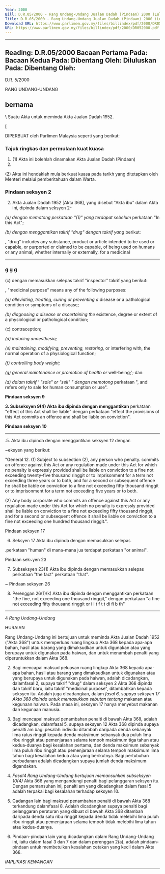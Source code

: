 ```yaml
---
Year: 2000
Bill: D.R.05/2000 - Rang Undang-Undang Jualan Dadah (Pindaan) 2000 (Lulus)
Title: D.R.05/2000 - Rang Undang-Undang Jualan Dadah (Pindaan) 2000 (Lulus)
Download URL: https://www.parlimen.gov.my/files/billindex/pdf/2000/DR052000.pdf
URL: https://www.parlimen.gov.my/files/billindex/pdf/2000/DR052000.pdf
---
```

---
Reading:
D.R.05/2000
Bacaan Pertama Pada:
Bacaan Kedua Pada:
Dibentang Oleh:
Diluluskan Pada:
Dibentang Oleh:
---

D.R. 5/2000

RANG UNDANG-UNDANG

## bernama

\ Suatu Akta untuk meminda Akta Jualan Dadah 1952.

[

DIPERBUAT oleh Parlimen Malaysia seperti yang berikut:

### Tajuk ringkas dan permulaan kuat kuasa
 1. (1) Akta ini bolehlah dinamakan Akta Jualan Dadah (Pindaan)
2000.

(2) Akta ini hendaklah mula berkuat kuasa pada tarikh yang
ditetapkan oleh Menteri melalui pemberitahuan dalam Warta.

### Pindaan seksyen 2

2. Akta Jualan Dadah 1952 [Akta 368], yang disebut "Akta ibu"
dalam Akta ini, dipinda dalam seksyen 2-

_(a) dengan memotong perkataan "(1)" yang terdapat sebelum_
perkataan "In this Act";

_(b) dengan menggantikan takrif "drug" dengan takrif yang_
berikut:

, "drug" includes any substance, product or article
intended to be used or capable, or purported or claimed
to be capable, of being used on humans or any
animal, whether internally or externally, for a medicinal


-----

### g g g

(c) dengan memasukkan selepas takrif "inspector" takrif yang
berikut:

, "medicinal purpose" means any of the following
purposes:

_(a) alleviating, treating, curing or preventing a_
disease or a pathological condition or symptoms
of a disease;

_(b) diagnosing a disease or ascertaining the_
existence, degree or extent of a physiological
or pathological condition;

(c) contraception;

_(d) inducing anaesthesia;_

_(e) maintaining, modifying, preventing, restoring,_
or interfering with, the normal operation of a
physiological function;

_(f) controlling body weight;_

_(g) general maintenance or promotion of health or_
well-being;'; dan

_(d) dalam takrif ' "sale" or "sell" " dengan memotong_
perkataan ", and refers only to sale for human consumption
or use".

**Pindaan seksyen 9**

**3. Subseksyen 9(4) Akta ibu dipinda dengan menggantikan**
perkataan "effect of this Act shall be liable" dengan perkataan
"effect the provisions of this Act commits an offence and shall
be liable on conviction".

**Pindaan seksyen 10**


-----

.5. Akta ibu dipinda dengan menggantikan seksyen 12 dengan

~eksyen yang berikut:

"General 12. (1) Subject to subsection (2), any person who
penalty. commits an offence against this Act or any regulation
made under this Act for which no penalty is expressly
provided shall be liable on conviction to a fine not
exceeding twenty-five thousand ringgit or to imprisonment
for a term not exceeding three years or to both, and for
a second or subsequent offence he shall be liable on
conviction to a fine not exceeding fifty thousand ringgit
or to imprisonment for a term not exceeding five years
or to both.

(2) Any body corporate who commits an offence
against this Act or any regulation made under this Act
for which no penalty is expressly provided shall be liable
on conviction to a fine not exceeding fifty thousand ringgit,
and for a second or subsequent offence it shall be liable
on conviction to a fine not exceeding one hundred thousand
ringgit.".

Pindaan seksyen 17

6. Seksyen 17 Akta ibu dipinda dengan memasukkan selepas

.perkataan "human" di mana-mana jua terdapat perkataan "or animal".

Pindaan sek~yen 23

7. Subseksyen 23(1) Akta ibu dipinda dengan memasukkan selepas
perkataan "the fact" perkataan "that".

~ Pindaan seksyen 26

8. Perenggan 26(1)(k) Akta ibu dipinda dengan menggantikan
perkataan "the fine, not exceeding one thousand ringgit," dengan
perkataan "a fine not exceeding fifty thousand ringgit or
i i t f t t di fi b th"


-----

4 _Rang Undang-Undang_

HURAIAN

Rang Undang-Undang ini bertujuan untuk meminda Akta Jualan Dadah 1952
("Akta 368") untuk memperluas ruang lingkup Akta 368 kepada apa-apa bahan,
hasil atau barang yang dimaksudkan untuk digunakan atau yang berupaya untuk
digunakan pada haiwan, dan untuk menambah penalti yang diperuntukkan dalam
Akta 368.

2. Bagi mencapai maksud peluasan ruang lingkup Akta 368 kepada apa-apa
bahan, hasil atau barang yang dimaksudkan untuk digunakan atau yang berupaya
untuk digunakan pada haiwan, adalah dicadangkan, dalamfasal 2, supaya takrif
"drug" dalam seksyen 2 Akta 368 dipinda dan takrif baru, iaitu takrif "medicinal
purpose", ditambahkan kepada seksyen itu. Adalah juga dicadangkan, dalam
_fasal 6, supaya seksyen 17 Akta 368 dipinda untuk memasukkan sebutan tentang_
makanan atau kegunaan haiwan. Pada masa ini, seksyen 17 hanya menyebut
makanan dan kegunaan manusia.

3. Bagi mencapai maksud penambahan penalti di bawah Akta 368, adalah
dicadangkan, dalamfasal 5, supaya seksyen 12 Akta 368 dipinda supaya penalti
am bagi pesalah individu ditambah daripada denda sebanyak lima ratus ringgit
kepada denda maksimum sebanyak dua puluh lima ribu ringgit atau pemenjaraan
selama tempoh maksimum tiga tahun atau kedua-duanya bagi kesalahan pertama,
dan denda maksimum sebanyak lima puluh ribu ringgit atau pemenjaraan selama
tempoh maksimum lima tahun bagi kesalahan kedua atau yang berikutnya.
Bagi pertubuhan perbadanan adalah dicadangkan supaya jumlah denda maksimum
digandakan.

4. _Fasal4 Rang Undang-Undang bertujuan memansuhkan subseksyen 10(4)_
Akta 368 yang mengandungi penalti bagi pelanggaran seksyen itu. Dengan
pemansuhan ini, penalti am yang dicadangkan dalam fasal 5 adalah terpakai
bagi kesalahan terhadap seksyen 10.

5. Cadangan lain bagi maksud penambahan penalti di bawah Akta 368
terkandung dalamfasal 8. Adalah dicadangkan supaya penalti bagi pelanggaran
peraturan yang dibuat di bawah Akta 368 ditambah daripada denda satu ribu
ringgit kepada denda tidak melebihi lima puluh ribu ringgit atau pemenjaraan
selama tempoh tidak melebihi lima tahun atau kedua-duanya.

6. Pindaan-pindaan lain yang dicadangkan dalam Rang Undang-Undang ini,
iaitu dalam fasal 3 dan 7 dan dalam perenggan 2(a), adalah pindaan-pindaan
untuk membetulkan kesalahan cetakan yang kecil dalam Akta 368.

_IMPLIKASI KEWANGAN_


-----

